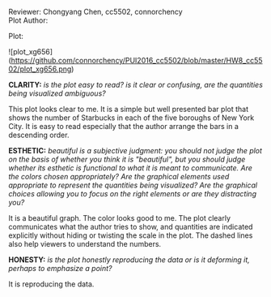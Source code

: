 Reviewer: Chongyang Chen, cc5502, connorchency
</br>
Plot Author:
</br>

Plot:

![plot_xg656] (https://github.com/connorchency/PUI2016_cc5502/blob/master/HW8_cc5502/plot_xg656.png)

**CLARITY:** *is the plot easy to read? is it clear or confusing, are the quantities being visualized ambiguous?*

This plot looks clear to me. It is a simple but well presented bar plot that shows the number of Starbucks in each of the five boroughs of New York City. It is easy to read especially that the author arrange the bars in a descending order.

**ESTHETIC:** *beautiful is a subjective judgment: you should not judge the plot on the basis of whether you think it is "beautiful", but you should judge whether its esthetic is functional to what it is meant to communicate. Are the colors chosen appropriately? Are the graphical elements used appropriate to represent the quantities being visualized? Are the graphical choices allowing you to focus on the right elements or are they distracting you?*

It is a beautiful graph. The color looks good to me. The plot clearly communicates what the author tries to show, and quantities are indicated explicitly without hiding or twisting the scale in the plot. The dashed lines also help viewers to understand the numbers.

**HONESTY:** *is the plot honestly reproducing the data or is it deforming it, perhaps to emphasize a point?*

It is reproducing the data. 
